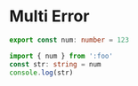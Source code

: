# Multi Error

```ts foo
export const num: number = 123
```

```ts main
import { num } from ':foo'
const str: string = num
console.log(str)
```

